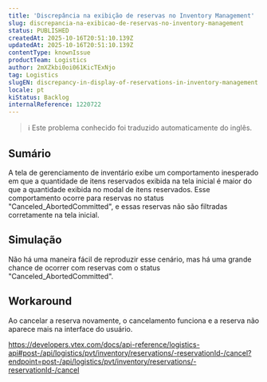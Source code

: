 ```yaml
---
title: 'Discrepância na exibição de reservas no Inventory Management'
slug: discrepancia-na-exibicao-de-reservas-no-inventory-management
status: PUBLISHED
createdAt: 2025-10-16T20:51:10.139Z
updatedAt: 2025-10-16T20:51:10.139Z
contentType: knownIssue
productTeam: Logistics
author: 2mXZkbi0oi061KicTExNjo
tag: Logistics
slugEN: discrepancy-in-display-of-reservations-in-inventory-management
locale: pt
kiStatus: Backlog
internalReference: 1220722
---
```


>ℹ️ Este problema conhecido foi traduzido automaticamente do inglês.

## Sumário



A tela de gerenciamento de inventário exibe um comportamento inesperado em que a quantidade de itens reservados exibida na tela inicial é maior do que a quantidade exibida no modal de itens reservados. Esse comportamento ocorre para reservas no status "Canceled_AbortedCommitted", e essas reservas não são filtradas corretamente na tela inicial.
## Simulação



Não há uma maneira fácil de reproduzir esse cenário, mas há uma grande chance de ocorrer com reservas com o status "Canceled_AbortedCommitted".


## Workaround



Ao cancelar a reserva novamente, o cancelamento funciona e a reserva não aparece mais na interface do usuário.

https://developers.vtex.com/docs/api-reference/logistics-api#post-/api/logistics/pvt/inventory/reservations/-reservationId-/cancel?endpoint=post-/api/logistics/pvt/inventory/reservations/-reservationId-/cancel


